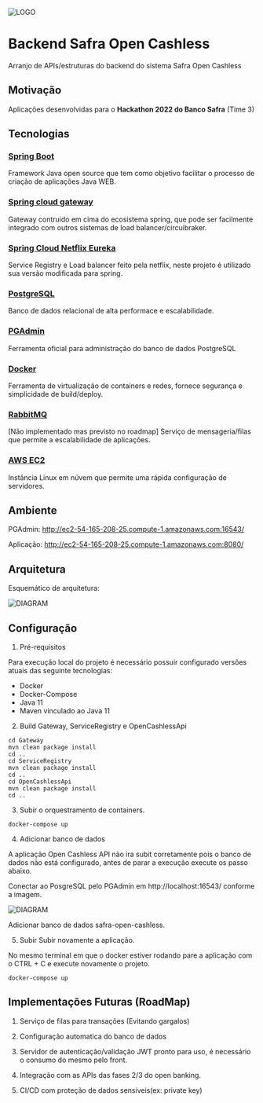 ![LOGO](https://github.com/Safra-Open-Cashless/APIs/blob/main/Assets/banner.png?raw=true)

# Backend Safra Open Cashless
Arranjo de APIs/estruturas do backend do sistema Safra Open Cashless

## Motivação
Aplicações desenvolvidas para o **Hackathon 2022 do Banco Safra** (Time 3)

## Tecnologias

### [Spring Boot](https://spring.io/projects/spring-boot)
Framework Java open source que tem como objetivo facilitar o processo de criação de aplicações Java WEB.

### [Spring cloud gateway](https://cloud.spring.io/spring-cloud-gateway/reference/html/)
Gateway contruido em cima do ecosistema spring, que pode ser facilmente integrado com outros sistemas de load balancer/circuibraker.

### [Spring Cloud Netflix Eureka](https://spring.io/projects/spring-cloud-netflix)
Service Registry e Load balancer feito pela netflix, neste projeto é utilizado sua versão modificada para spring.

### [PostgreSQL](https://www.postgresql.org/)
Banco de dados relacional de alta performace e escalabilidade.

### [PGAdmin](https://www.pgadmin.org/)
Ferramenta oficial para administração do banco de dados PostgreSQL

### [Docker](https://www.docker.com/)
Ferramenta de virtualização de containers e redes, fornece segurança e simplicidade de build/deploy.

### [RabbitMQ](https://www.docker.com/)
[Não implementado mas previsto no roadmap] Serviço de mensageria/filas que permite a escalabilidade de aplicações.

### [AWS EC2](https://www.docker.com/)
Instância Linux em núvem que permite uma rápida configuração de servidores.

## Ambiente

PGAdmin:
http://ec2-54-165-208-25.compute-1.amazonaws.com:16543/

Aplicação:
http://ec2-54-165-208-25.compute-1.amazonaws.com:8080/

## Arquitetura

Esquemático de arquitetura:

![DIAGRAM](https://github.com/Safra-Open-Cashless/APIs/blob/main/Assets/Arquitetura.png?raw=true)

## Configuração

1. Pré-requisitos

Para execução local do projeto é necessário possuir configurado versões atuais das seguinte tecnologias:
* Docker
* Docker-Compose
* Java 11
* Maven vinculado ao Java 11

2. Build Gateway, ServiceRegistry e OpenCashlessApi

```shell
cd Gateway
mvn clean package install
cd ..
cd ServiceRegistry
mvn clean package install
cd ..
cd OpenCashlessApi
mvn clean package install
cd ..
```

3. Subir o orquestramento de containers.

```shell
docker-compose up
```

4. Adicionar banco de dados 

A aplicação Open Cashless API não ira subit corretamente pois o banco de dados não está configurado, antes de parar a execução execute os passo abaixo.

Conectar ao PosgreSQL pelo PGAdmin em http://localhost:16543/ conforme a imagem.

![DIAGRAM](https://github.com/Safra-Open-Cashless/APIs/blob/main/Assets/server-register.png?raw=true)

Adicionar banco de dados safra-open-cashless.

5. Subir Subir novamente a aplicação.

No mesmo terminal em que o docker estiver rodando pare a aplicação com o CTRL + C e execute novamente o projeto.

```shell
docker-compose up
```

## Implementações Futuras (RoadMap)

1. Serviço de filas para transações (Evitando gargalos)

4. Configuração automatica do banco de dados

2. Servidor de autenticação/validação JWT pronto para uso, é necessário o consumo do mesmo pelo front.

5. Integração com as APIs das fases 2/3 do open banking.

3. CI/CD com proteção de dados sensiveis(ex: private key)
